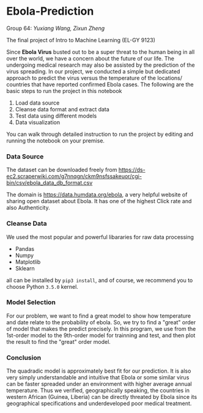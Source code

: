 # Ebola-Prediction

Group 64: *Yuxiang Wang, Zixun Zheng*

The final project of Intro to Machine Learning (EL-GY 9123)

Since **Ebola Virus** busted out to be a super threat to the human being in all over the world, we have a concern about the future of our life. The undergoing medical research may also be assisted by the prediction of the virus spreading. In our project, we conducted a simple but dedicated approach to predict the virus versus the temperature of the locations/ countries that have reported confirmed Ebola cases. 
The following are the basic steps to run the project in this notebook

1. Load data source 
2. Cleanse data format and extract data
3. Test data using different models
4. Data visualization

You can walk through detailed instruction to run the project by editing and running the notebook on your premise.

### Data Source 

The dataset can be downloaded freely from https://ds-ec2.scraperwiki.com/g7nnqgn/ckm9nsfssakeuor/cgi-bin/csv/ebola_data_db_format.csv

The domain is https://data.humdata.org/ebola, a very helpful website of sharing open dataset about Ebola. It has one of the highest Click rate and also Authenticity. 

### Cleanse Data

We used the most popular and powerful libararies for raw data processing

- Pandas
- Numpy
- Matplotlib
- Sklearn

all can be installed by `pip3 install`, and of course, we recommend you to choose Python `3.5.0` kernel.

### Model Selection
For our problem, we want to find a great model to show how temperature and date relate to the probability of ebola. So, we try to find a "great" order of model that makes the predict precisely. In this program, we use from the 1st-order model to the 9th-order model for trainning and test, and then plot the result to find the "great" order model.

### Conclusion
The quadradic model is approximately best fit for our prediction. It is also very simply understandable and intuitive that Ebola or some similar virus can be faster spreaded under an environment with higher average annual temperature. Thus we verified, geographically speaking, the countries in western African (Guinea, Liberia) can be directly threated by Ebola since its geographical specifications and underdeveloped poor medical treatment.
